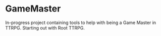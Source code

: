 # GameMaster
In-progress project containing tools to help with being a Game Master in TTRPG. Starting out with Root TTRPG.
